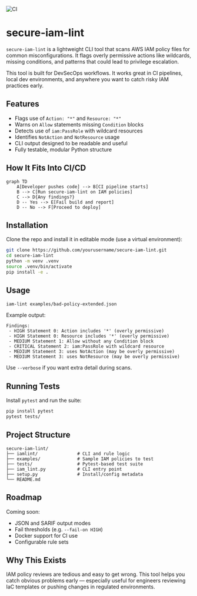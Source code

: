 ![CI](https://github.com/coldbootsec/secure-iam-lint/actions/workflows/test.yml/badge.svg)
# secure-iam-lint

`secure-iam-lint` is a lightweight CLI tool that scans AWS IAM policy files for common misconfigurations. It flags overly permissive actions like wildcards, missing conditions, and patterns that could lead to privilege escalation.

This tool is built for DevSecOps workflows. It works great in CI pipelines, local dev environments, and anywhere you want to catch risky IAM practices early.

## Features

- Flags use of `Action: "*"` and `Resource: "*"`
- Warns on `Allow` statements missing `Condition` blocks
- Detects use of `iam:PassRole` with wildcard resources
- Identifies `NotAction` and `NotResource` usage
- CLI output designed to be readable and useful
- Fully testable, modular Python structure


## How It Fits Into CI/CD

```mermaid
graph TD
    A[Developer pushes code] --> B[CI pipeline starts]
    B --> C[Run secure-iam-lint on IAM policies]
    C --> D{Any findings?}
    D -- Yes --> E[Fail build and report]
    D -- No --> F[Proceed to deploy]
```

## Installation

Clone the repo and install it in editable mode (use a virtual environment):

```bash
git clone https://github.com/yourusername/secure-iam-lint.git
cd secure-iam-lint
python -m venv .venv
source .venv/bin/activate
pip install -e .
```

## Usage

```bash
iam-lint examples/bad-policy-extended.json
```

Example output:

```
Findings:
 - HIGH Statement 0: Action includes '*' (overly permissive)
 - HIGH Statement 0: Resource includes '*' (overly permissive)
 - MEDIUM Statement 1: Allow without any Condition block
 - CRITICAL Statement 2: iam:PassRole with wildcard resource
 - MEDIUM Statement 3: uses NotAction (may be overly permissive)
 - MEDIUM Statement 3: uses NotResource (may be overly permissive)
```

Use `--verbose` if you want extra detail during scans.

## Running Tests

Install `pytest` and run the suite:

```bash
pip install pytest
pytest tests/
```

## Project Structure

```
secure-iam-lint/
├── iamlint/               # CLI and rule logic
├── examples/              # Sample IAM policies to test
├── tests/                 # Pytest-based test suite
├── iam_lint.py            # CLI entry point
├── setup.py               # Install/config metadata
└── README.md
```

## Roadmap

Coming soon:

- JSON and SARIF output modes
- Fail thresholds (e.g. `--fail-on HIGH`)
- Docker support for CI use
- Configurable rule sets

## Why This Exists

IAM policy reviews are tedious and easy to get wrong. This tool helps you catch obvious problems early — especially useful for engineers reviewing IaC templates or pushing changes in regulated environments.

